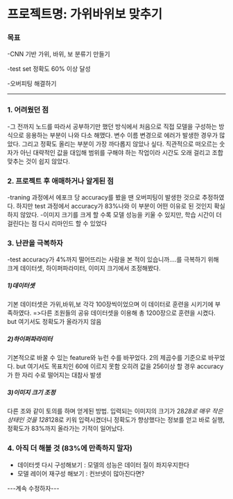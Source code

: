 # 프로젝트명: 가위바위보 맞추기

### 목표
-CNN 기반 가위, 바위, 보 분류기 만들기

-test set 정확도 60% 이상 달성

-오버피팅 해결하기
_________________________________________________________________________________
### 1. 어려웠던 점
-그 전까지 노드를 따라서 공부하기만 했던 방식에서 처음으로 직접 모델을 구성하는 방식으로 응용하는 부분이 나와 다소 해맸다. 변수 이름 변경으로 에러가 발생한 경우가 많았다.
그리고 정확도 올리는 부분이 가장 까다롭지 않았나 싶다. 직관적으로 떠오르는 숫자가 아닌 대략적인 값을 대입해 범위를 구해야 하는 작업이라 시간도 오래 걸리고 조합 맞추는 것이 쉽지 않았다.

### 2. 프로젝트 후 애매하거나 알게된 점
-traning 과정에서 에포크 당 accuracy를 봤을 땐 오버피팅이 발생한 것으로 추정하였다. 하지만 test 과정에서 accuracy가 83%나와 이 부분이 어떤 이유로 된 것인지 확실하지 않았다.
-이미지 크기를 크게 할 수록 모델 성능을 키울 수 있지만, 학습 시간이 더 걸린다는 점 다시 리마인드 할 수 있었다

### 3. 난관을 극복하자
-test accuracy가 4%까지 떨어뜨리는 사람을 본 적이 있습니까....를 극복하기 위해 크게 데이터셋, 하이퍼파라미터, 이미지 크기에서 조정해봤다.

##### 1)데이터셋
기본 데이터셋은 가위,바위,보 각각 100장씩이었으며 이 데이터로 훈련을 시키기에 부족하였다.
=>다른 조원들의 공유 데이터셋을 이용해 총 1200장으로 훈련을 시켰다.
but 여기서도 정확도가 올라가지 않음

##### 2)하이퍼파라미터
기본적으로 바꿀 수 있는 feature와 뉴런 수를 바꾸었다. 2의 제곱수를 기준으로 바꾸었다.
but 여기서도 목표치인 60에 이르지 못함
오히려 값을 256이상 할 경우 accuracy가 한 자리 수로 떨어지는 대참사 발생

##### 3)이미지 크기 조정
다른 조와 같이 토의를 하며 얻게된 방법.
입력되는 이미지의 크기가 28*28로 매우 작은 상태인 것을 128*128로 키워 입력시켰더니 정확도가 향상했다는 정보를 얻고 바로 실행, 정확도가 83%까지 올라가는 기적이 일어났다.


### 4. 아직 더 해볼 것 (83%에 만족하지 말자)
 * 데이터셋 다시 구성해보기 : 모델의 성능은 데이터 질이 좌지우지한다
 * 모델 레이어 재구성 해보기 : 컨브넷이 많아진다면?

---계속 수정하자---
